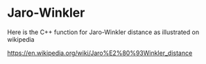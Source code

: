 # Jaro-Winkler
Here is the C++ function for Jaro-Winkler distance as illustrated on wikipedia

https://en.wikipedia.org/wiki/Jaro%E2%80%93Winkler_distance
